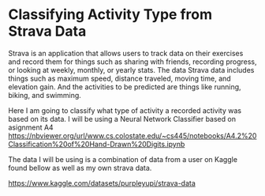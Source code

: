 # Classifying Activity Type from Strava Data
Strava is an application that allows users to track data on their exercises and record them for things such as sharing with friends, recording progress, or looking at weekly, monthly, or yearly stats. The data Strava data includes things such as maximum speed, distance traveled, moving time, and elevation gain. And the activities to be predicted are things like running, biking, and swimming.

Here I am going to classify what type of activity a recorded activity was based on its data. I will be using a Neural Network Classifier based on asignment A4 https://nbviewer.org/url/www.cs.colostate.edu/~cs445/notebooks/A4.2%20Classification%20of%20Hand-Drawn%20Digits.ipynb

The data I will be using is a combination of data from a user on Kaggle found bellow as well as my own strava data.

https://www.kaggle.com/datasets/purpleyupi/strava-data
